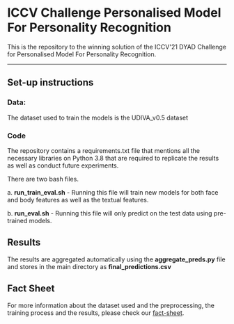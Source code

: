 # ICCV Challenge Personalised Model For Personality Recognition
This is the repository to the winning solution of the ICCV'21 DYAD Challenge for Personalised Model For Personality Recognition. 


---
## Set-up instructions

### Data: 
The dataset used to train the models is the UDIVA_v0.5 dataset

### Code
The repository contains a requirements.txt file that mentions all the necessary libraries on Python 3.8 that are required to replicate the results as well as conduct future experiments. 

There are two bash files. 

a. **run_train_eval.sh** - Running this file will train new models for both face and body features as well as the textual features.

b. **run_eval.sh** - Running this file will only predict on the test data using pre-trained models. 

## Results
The results are aggregated automatically using the **aggregate_preds.py** file and stores in the main directory as **final_predictions.csv**

## Fact Sheet

For more information about the dataset used and the preprocessing, the training process and the results, please check our [fact-sheet](https://drive.google.com/file/d/1iXn-wJ8OYlD9i_5yLsbOuzleQnl9ZOyO/view?usp=sharing). 

